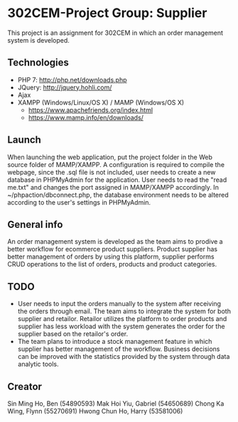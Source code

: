 #   302CEM-Project Group: Supplier
This project is an assignment for 302CEM in which an order management system is developed. 

##  Technologies
-   PHP 7: http://php.net/downloads.php
-   JQuery: http://jquery.hohli.com/
-   Ajax
-   XAMPP (Windows/Linux/OS X) / MAMP (Windows/OS X)
    - https://www.apachefriends.org/index.html
    - https://www.mamp.info/en/downloads/

##  Launch
When launching the web application, put the project folder in the Web source folder of MAMP/XAMPP. A configuration is required to compile the webpage, since the .sql file is not included, user needs to create a new database in PHPMyAdmin for the application. User needs to read the "read me.txt" and changes the port assigned in MAMP/XAMPP accordingly. In ~/phpaction/dbconnect.php, the database environment needs to be altered according to the user's settings in PHPMyAdmin. 

##  General info
An order management system is developed as the team aims to prodive a better workflow for ecommerce product suppliers. Product supplier has better management of orders by using this platform, supplier performs CRUD operations to the list of orders, products and product categories. 

##  TODO
-   User needs to input the orders manually to the system after receiving the orders        through email. The team aims to integrate the system for both supplier and retailor. Retailor utilizes the platform to order products and supplier has less workload with the system generates the order for the supplier based on the retailor's order.
-  The team plans to introduce a stock management feature in which supplier has better management of the workflow. Business decisions can be improved with the statistics provided by the system through data analytic tools. 

##  Creator
Sin Ming Ho, Ben 		(54890593)
Mak Hoi Yiu, Gabriel 	(54650689)
Chong Ka Wing, Flynn 	(55270691)
Hwong Chun Ho, Harry 	(53581006)
